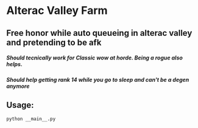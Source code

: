 ﻿# Alterac Valley Farm

## Free honor while auto queueing in alterac valley and pretending to be afk


##### Should tecnically work for Classic wow at horde. Being a rogue also helps.
##### Should help getting rank 14 while you go to sleep and can't be a degen anymore


## Usage:
```python
python __main__.py
```
